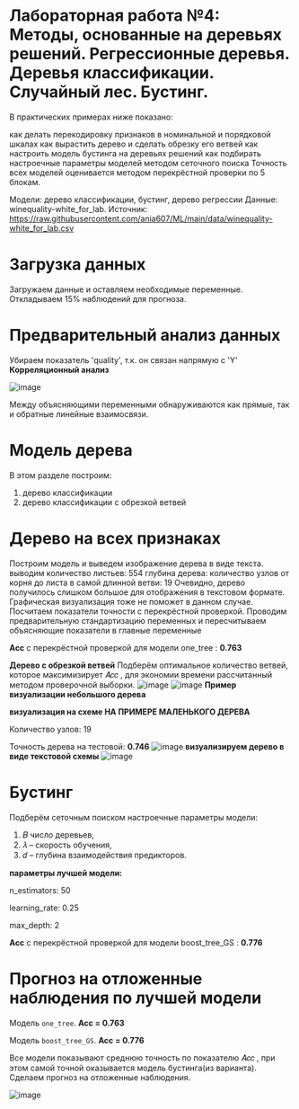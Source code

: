 # Лабораторная работа №4: Методы, основанные на деревьях решений. Регрессионные деревья. Деревья классификации. Случайный лес. Бустинг.

В практических примерах ниже показано:

как делать перекодировку признаков в номинальной и порядковой шкалах
как вырастить дерево и сделать обрезку его ветвей
как настроить модель бустинга на деревьях решений
как подбирать настроечные параметры моделей методом сеточного поиска
Точность всех моделей оценивается методом перекрёстной проверки по 5 блокам.

Модели: дерево классификации, бустинг, дерево регрессии
Данные: winequality-white_for_lab. Источник: https://raw.githubusercontent.com/ania607/ML/main/data/winequality-white_for_lab.csv

# Загрузка данных

Загружаем данные и оставляем необходимые переменные. Откладываем 15% наблюдений для прогноза.

# Предварительный анализ данных
Убираем показатель 'quality', т.к. он связан напрямую с 'Y'
**Корреляционный анализ**

![image](https://user-images.githubusercontent.com/91901972/202553062-8840ccc7-1869-4d2b-8e36-e95f9de18897.png)

Между объясняющими переменными обнаруживаются как прямые, так и обратные линейные взаимосвязи.

# Модель дерева
В этом разделе построим:
1) дерево классификации
2) дерево классификации с обрезкой ветвей
# Дерево на всех признаках
Построим модель и выведем изображение дерева в виде текста.
выводим количество листьев: 554
глубина дерева: количество узлов от корня до листа в самой длинной ветви: 19
Очевидно, дерево получилось слишком большое для отображения в текстовом формате. 
Графическая визуализация тоже не поможет в данном случае. Посчитаем показатели точности с перекрёстной проверкой.
Проводим предварительную стандартизацию переменных и пересчитываем объясняющие показатели в главные переменные

**Acc** с перекрёстной проверкой 
для модели one_tree : **0.763**

**Дерево с обрезкой ветвей**
Подберём оптимальное количество ветвей, которое максимизирует  𝐴𝑐𝑐 , для экономии времени рассчитанный методом проверочной выборки.
![image](https://user-images.githubusercontent.com/91901972/202553918-1e1031b4-8163-4b2e-8115-3cd0a70da530.png)
![image](https://user-images.githubusercontent.com/91901972/202553984-6bbba2b1-948f-4dd3-a2f4-1cc7693f8c24.png)
**Пример визуализации небольшого дерева**

**визуализация на схеме НА ПРИМЕРЕ МАЛЕНЬКОГО ДЕРЕВА**

Количество узлов: 19 

Точность дерева на тестовой: **0.746**
![image](https://user-images.githubusercontent.com/91901972/202554262-fa51742b-5825-4211-aa12-baae68c21ea7.png)
**визуализируем дерево в виде текстовой схемы**
![image](https://user-images.githubusercontent.com/91901972/202556002-9654c5fd-cf65-4e1c-ad24-12a1b161c3ea.png)


# Бустинг
Подберём сеточным поиском настроечные параметры модели:
1) 𝐵 число деревьев,
2) 𝜆 – скорость обучения,
3) 𝑑 – глубина взаимодействия предикторов.


**параметры лучшей модели:**

n_estimators: 50 

learning_rate: 0.25 

max_depth: 2

**Acc** с перекрёстной проверкой 
для модели boost_tree_GS : **0.776**


# Прогноз на отложенные наблюдения по лучшей модели

Модель `one_tree`. **Acc = 0.763**

Модель `boost_tree_GS`. **Acc = 0.776**

Все модели показывают среднюю точность по показателю  𝐴𝑐𝑐 , при этом самой точной оказывается модель бустинга(из варианта). Сделаем прогноз на отложенные наблюдения.

![image](https://user-images.githubusercontent.com/91901972/202555449-fdcec823-9d34-4f99-a5fe-cde048ca72aa.png)

